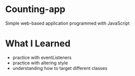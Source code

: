 # Counting-app
Simple web-based application programmed with JavaScript
# What I Learned
- practice with eventListeners
- practice with altering style
- understanding how to target different classes
